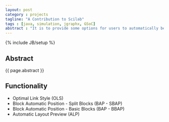 ```yaml
---
layout: post
category : projects
tagline: "A Contribution to Scilab"
tags : [java, simulation, jgraphx, GSoC]
abstract : "It is to provide some options for users to automatically beautify the layout of Xcos schema. Xcos is a Scilab tool dedicated to the modeling and simulation of dynamic systems including continuous and discrete models. Xcos provides a graphical editor which allows to represent models with block diagrams by connecting the blocks to each other. Each block represents a function. However, as the number of the blocks increases, an Xcos schema can become quickly messy. This idea of is to provide options to automatically update the layout of an Xcos schema and keep the digrams well-presented."
---
```

{% include JB/setup %}

## Abstract

{{ page.abstract }}

## Functionality

- Optimal Link Style (OLS)
- Block Automatic Position - Split Blocks (BAP - SBAP)
- Block Automatic Position - Basic Blocks (BAP - BBAP)
- Automatic Layout Preview (ALP)



